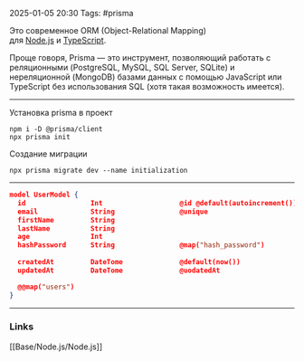 2025-01-05 20:30
Tags: #prisma

Это современное ORM (Object-Relational Mapping) для [Node.js](https://nodejsdev.ru/) и [TypeScript](https://scriptdev.ru/).

Проще говоря, Prisma — это инструмент, позволяющий работать с реляционными (PostgreSQL, MySQL, SQL Server, SQLite) и нереляционной (MongoDB) базами данных с помощью JavaScript или TypeScript без использования SQL (хотя такая возможность имеется).

---

Установка prisma в проект
```
npm i -D @prisma/client
npx prisma init
```

Создание миграции
```
npx prisma migrate dev --name initialization
```

---

```json
model UserModel {
  id                Int                   @id @default(autoincrement())
  email             String                @unique
  firstName         String
  lastName          String
  age               Int
  hashPassword      String                @map("hash_password")
  
  createdAt         DateTome              @default(now())
  updatedAt         DateTome              @uodatedAt

  @@map("users")
}
```

---
### Links
[[Base/Node.js/Node.js]]